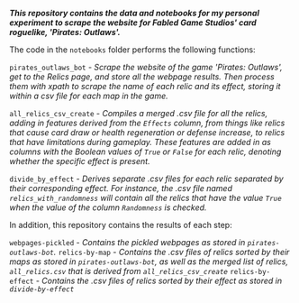 ***This repository contains the data and notebooks for my personal experiment to scrape the website for Fabled Game Studios' card roguelike, 'Pirates: Outlaws'.***

The code in the `notebooks` folder performs the following functions:

`pirates_outlaws_bot` -  *Scrape the website of the game 'Pirates: Outlaws', get to the Relics page, and store all the webpage results. Then process them with xpath to scrape the name of each relic and its effect, storing it within a csv file for each map in the game.*

`all_relics_csv_create` - *Compiles a merged .csv file for all the relics, adding in features derived from the `Effects` column, from things like relics that cause card draw or health regeneration or defense increase, to relics that have limitations during gameplay. These features are added in as columns with the Boolean values of `True` or `False` for each relic, denoting whether the specific effect is present.*

`divide_by_effect` - *Derives separate .csv files for each relic separated by their corresponding effect. For instance, the .csv file named `relics_with_randomness` will contain all the relics that have the value `True` when the value of the column `Randomness` is checked.*

In addition, this repository contains the results of each step:

`webpages-pickled` - *Contains the pickled webpages as stored in `pirates-outlaws-bot`.*
`relics-by-map` - *Contains the .csv files of relics sorted by their maps as stored in `pirates-outlaws-bot`, as well as the merged list of relics, `all_relics.csv` that is derived from `all_relics_csv_create`*
`relics-by-effect` - *Contains the .csv files of relics sorted by their effect as stored in `divide-by-effect`*

